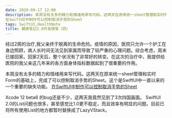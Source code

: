 ```yaml
---
date: 2020-09-17 12:00
description: 本周没有太多的精力和情绪用来写代码。这两天在原来统一sheet管理和实时Form的基础上，完成了可以控制取消手势的Sheet。这个是SwiftUI中一直以来的一个重要的缺失功能。
在SwiftUI中制作可以控制取消手势的Sheet
tags: SwiftUI,HealthNote
title: 健康笔记2.0开发随笔（四）
---
```

经过2周的治疗,我父亲终于脱离的生命危险。疫情的原因，医院只允许一个护工在身边照顾，病人长时间无法见到家属而导致了较严重的心理问题。综合考虑，周末已接回家。回家2天后，整个状况有了非常好的转变。在这次的治疗中，我提供给医院的我父亲这几年来的各方面身体指标数据起到了很重要的作用。

本周没有太多的精力和情绪用来写代码。这两天在原来统一sheet管理和实时Form的基础上，完成了可以控制取消手势的Sheet。这个是SwiftUI中一直以来的一个重要的缺失功能。
[在SwiftUI中制作可以控制取消手势的Sheet](/posts/swiftui-dismiss-sheet/)

Xcode 12 beta6 的bug还是不少，这两天我竟然见到了3次四国画面。
SwiftUI 2.0的List问题也很多，甚至感觉比1.0更不稳定，而且效率有明显的问题。目前已将所有使用List的地方都暂时替换成了LazyVStack。
